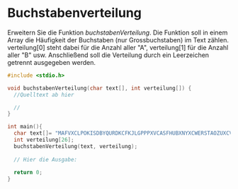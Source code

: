 # Buchstabenverteilung

Erweitern Sie die Funktion *buchstabenVerteilung*. 
Die Funktion soll in einem Array die Häufigkeit der Buchstaben (nur Grossbuchstaben) im Text zählen.
verteilung[0] steht dabei für die Anzahl aller "A", verteilung[1] für die Anzahl aller "B" usw.
Anschließend soll die Verteilung durch ein Leerzeichen getrennt ausgegeben werden.

```cpp
#include <stdio.h>

void buchstabenVerteilung(char text[], int verteilung[]) {
  //Quelltext ab hier

  //
}

int main(){
  char text[]= "MAFVXCLPOKISDBYQURDKCFKJLGPPPXVCASFHUBXNYXCWERSTAOZUXCVLK";
  int verteilung[26];
  buchstabenVerteilung(text, verteilung);
  
  // Hier die Ausgabe:
  
  return 0;
}
```